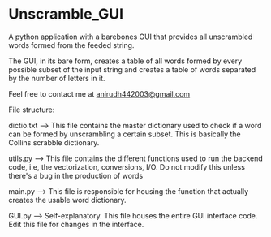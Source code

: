 # Unscramble_GUI
A python application with a barebones GUI that provides all unscrambled words formed from the feeded string.

The GUI, in its bare form, creates a table of all words formed by every possible subset of the input string and creates a table of words separated by the number of letters in it.

Feel free to contact me at anirudh442003@gmail.com

File structure:

dictio.txt --> This file contains the master dictionary used to check if a word can be formed by unscrambling a certain subset. This is basically the Collins scrabble dictionary.

utils.py --> This file contains the different functions used to run the backend code, i.e, the vectorization, conversions, I/O. Do not modify this unless there's a bug in the production of words

main.py --> This file is responsible for housing the function that actually creates the usable word dictionary. 

GUI.py --> Self-explanatory. This file houses the entire GUI interface code. Edit this file for changes in the interface.
